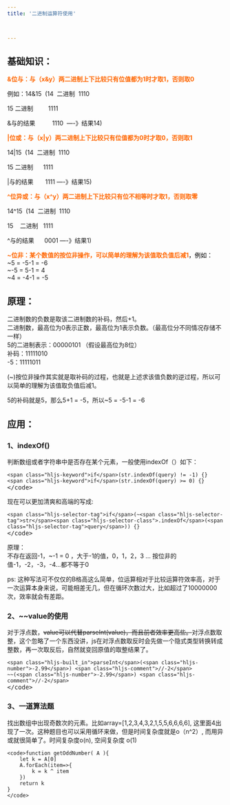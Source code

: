```yaml
---
title: '二进制运算符使用'



---
```

## 基础知识：

<span style="color: #ff6600;"><strong>&位与：与（x&y）两二进制上下比较只有位值都为1时才取1，否则取0</strong></span>

例如：14&15  (14  二进制  1110

15 二进制         1111

&与的结果          1110  &#8212;-》结果14)

<span style="color: #ff6600;"><strong>|位或：与（x|y）两二进制上下比较只有位值都为0时才取0，否则取1</strong></span>

14|15  (14  二进制  1110

15 二进制      1111

|与的结果       1111 &#8212;-》结果15)

<span style="color: #ff6600;"><strong>^位异或：与（x^y）两二进制上下比较只有位不相等时才取1，否则取零</strong></span>

14^15  (14  二进制  1110

15    二进制   1111

^与的结果      0001 &#8212;-》结果1)

<span style="color: #ff6600;"><strong>~位非：某个数值的按位非操作，可以简单的理解为该值取负值后减1</strong><span style="color: #000000;">，例如：</span></span>  
~5 = -5-1 = -6  
~-5 = 5-1 = 4  
~4 = -4-1 = -5

## 原理：

二进制数的负数是取该二进制数的补码，然后+1。  
二进制数，最高位为0表示正数，最高位为1表示负数。（最高位分不同情况存储不一样）  
5的二进制表示：00000101 （假设最高位为8位）  
补码：11111010  
-5：11111011

(~)按位非操作其实就是取补码的过程，也就是上述求该值负数的逆过程，所以可以简单的理解为该值取负值后减1。

5的补码就是5，那么5+1 = -5，所以~5 = -5-1 = -6

## 应用：

### 1、indexOf()

判断数组或者字符串中是否存在某个元素，一般使用indexOf（）如下：

<pre class="hljs bash"><code class="bash">&lt;span class="hljs-keyword">if&lt;/span>(str.indexOf(query) != -1) {}
&lt;span class="hljs-keyword">if&lt;/span>(str.indexOf(query) &gt;= 0) {}
</code>&lt;/code></pre>

现在可以更加清爽和高端的写成:

<pre class="hljs css"><code class="css">&lt;span class="hljs-selector-tag">if&lt;/span>(~&lt;span class="hljs-selector-tag">str&lt;/span>&lt;span class="hljs-selector-class">.indexOf&lt;/span>(&lt;span class="hljs-selector-tag">query&lt;/span>)) {}
</code>&lt;/code></pre>

原理：  
不存在返回-1，~-1 = 0 ，大于-1的值，0，1，2，3 &#8230; 按位非的值-1，-2，-3，-4&#8230;都不等于0

ps: 这种写法可不仅仅的B格高这么简单，位运算相对于比较运算符效率高，对于一次运算本身来说，可能相差无几，但在循环次数过大，比如超过了10000000次，效率就会有差距。

### 2、~~value的使用

对于浮点数，~~value可以代替parseInt(value)，而且前者效率更高些。~~对浮点数取整，这个忽略了一个东西没讲，js在对浮点数取反时会先做一个隐式类型转换转成整数，再一次取反后，自然就变回原值的取整结果了。

<pre class="hljs javascript"><code class="javascript">&lt;span class="hljs-built_in">parseInt&lt;/span>(&lt;span class="hljs-number">-2.99&lt;/span>) &lt;span class="hljs-comment">//-2&lt;/span>
~~(&lt;span class="hljs-number">-2.99&lt;/span>) &lt;span class="hljs-comment">//-2&lt;/span>
</code>&lt;/code></pre>

### 3、一道算法题

找出数组中出现奇数次的元素。比如array=[1,2,3,4,3,2,1,5,5,6,6,6,6], 这里面4出现了一次。这种题目也可以采用循环来做，但是时间复杂度就是o（n^2）, 而用异或就很简单了。时间复杂度o(n), 空间复杂度 o(1)

    <code>function getOddNumber( A ){
        let k = A[0]
        A.forEach(item=>{
            k = k ^ item
        })
        return k
    }
    </code>
